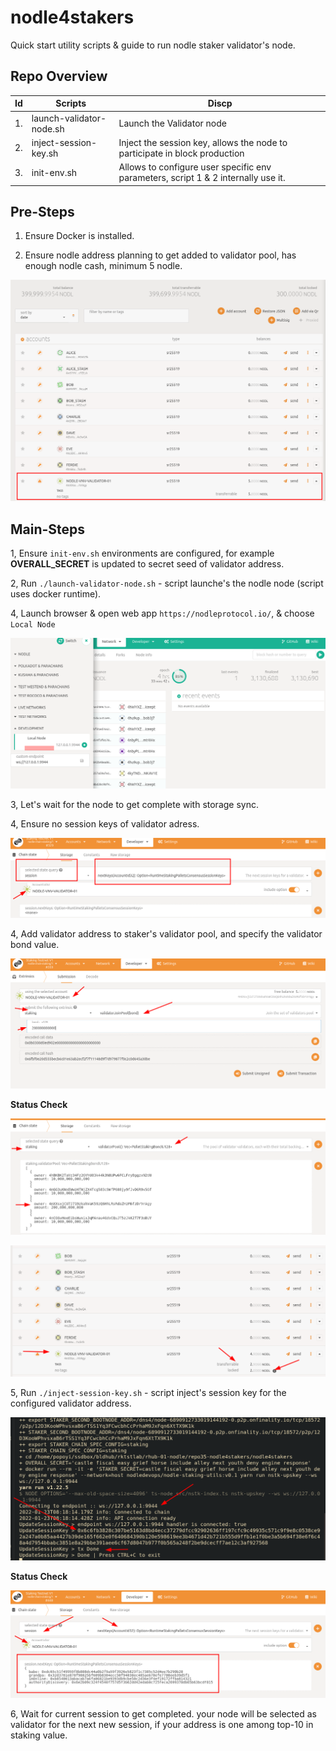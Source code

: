 # nodle4stakers

Quick start utility scripts & guide to run nodle staker validator's node.

## Repo Overview

| Id | Scripts | Discp |
| --- | --- | --- |
| 1. | launch-validator-node.sh | Launch the Validator node |
| 2. | inject-session-key.sh | Inject the session key, allows the node to participate in block production |
| 3. | init-env.sh | Allows to configure user specific env parameters, script 1 & 2 internally use it. |

## Pre-Steps

1. Ensure Docker is installed.

2. Ensure nodle address planning to get added to validator pool, has enough nodle cash, minimum 5 nodle.

![](./docs/images/snapshot-02.png)

## Main-Steps

1, Ensure `init-env.sh` environments are configured, for example **OVERALL_SECRET** is updated to secret seed of validator address.

2, Run `./launch-validator-node.sh` - script launche's the nodle node (script uses docker runtime).

4, Launch browser & open web app `https://nodleprotocol.io/`, & choose `Local Node`

![](./docs/images/snapshot-01.png)

3, Let's wait for the node to get complete with storage sync.

4, Ensure no session keys of validator adress.

![](./docs/images/snapshot-03.png)

4, Add validator address to staker's validator pool, and specify the validator bond value.

![](./docs/images/snapshot-04.png)

**Status Check**

![](./docs/images/snapshot-05.png)

![](./docs/images/snapshot-06.png)

5, Run `./inject-session-key.sh` - script inject's session key for the configured validator address.

![](./docs/images/snapshot-07.png)

**Status Check**

![](./docs/images/snapshot-08.png)

6, Wait for current session to get completed. your node will be selected as validator for the next new session, if your address is one among top-10 in staking value.

